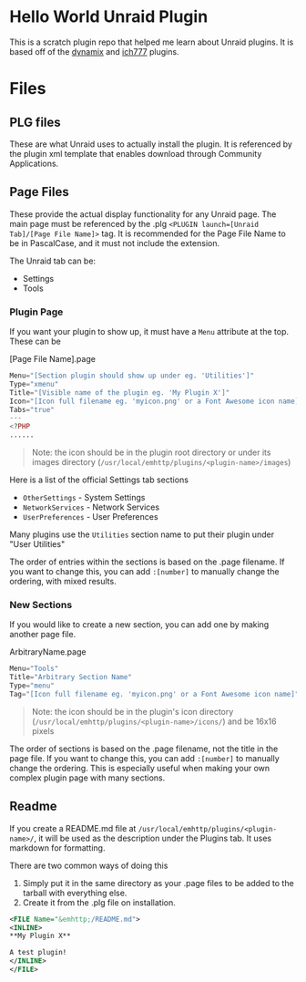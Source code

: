 # Hello World Unraid Plugin

This is a scratch plugin repo that helped me learn about Unraid plugins. It is based off of the [dynamix](https://github.com/bergware/dynamix/) and [ich777](https://github.com/ich777/intel-gpu-top/) plugins.

# Files
## PLG files
These are what Unraid uses to actually install the plugin. It is referenced by the plugin xml template that enables download through Community Applications.

## Page Files
These provide the actual display functionality for any Unraid page. The main page must be referenced by the .plg `<PLUGIN launch=[Unraid Tab]/[Page File Name]>` tag. It is recommended for the Page File Name to be in PascalCase, and it must not include the extension.

The Unraid tab can be:
* Settings
* Tools

### Plugin Page
If you want your plugin to show up, it must have a `Menu` attribute at the top. These can be 

[Page File Name].page
```php
Menu="[Section plugin should show up under eg. 'Utilities']"
Type="xmenu"
Title="[Visible name of the plugin eg. 'My Plugin X']"
Icon="[Icon full filename eg. 'myicon.png' or a Font Awesome icon name]"
Tabs="true"
---
<?PHP
......
```
> Note: the icon should be in the plugin root directory or under its images directory (`/usr/local/emhttp/plugins/<plugin-name>/images`)

Here is a list of the official Settings tab sections
* `OtherSettings` - System Settings
* `NetworkServices` - Network Services
* `UserPreferences` - User Preferences

Many plugins use the `Utilities` section name to put their plugin under "User Utilities"

The order of entries within the sections is based on the .page filename. If you want to change this, you can add `:[number]` to manually change the ordering, with mixed results.


### New Sections
If you would like to create a new section, you can add one by making another page file.

ArbitraryName.page
```php
Menu="Tools"
Title="Arbitrary Section Name"
Type="menu"
Tag="[Icon full filename eg. 'myicon.png' or a Font Awesome icon name]"
```
> Note: the icon should be in the plugin's icon directory (`/usr/local/emhttp/plugins/<plugin-name>/icons/`) and be 16x16 pixels

The order of sections is based on the .page filename, not the title in the page file.  If you want to change this, you can add `:[number]` to manually change the ordering. This is especially useful when making your own complex plugin page with many sections.


## Readme
If you create a README.md file at `/usr/local/emhttp/plugins/<plugin-name>/`, it will be used as the description under the Plugins tab. It uses markdown for formatting.

There are two common ways of doing this
1. Simply put it in the same directory as your .page files to be added to the tarball with everything else.
2. Create it from the .plg file on installation.
```xml
<FILE Name="&emhttp;/README.md">
<INLINE>
**My Plugin X**

A test plugin!
</INLINE>
</FILE>
```